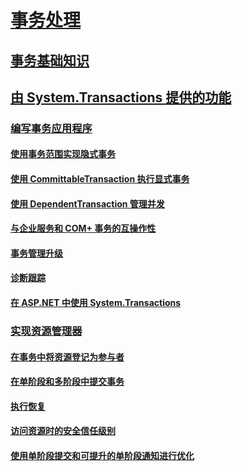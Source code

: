 # [事务处理 ](index.md)
## [事务基础知识 ](transaction-fundamentals.md)
## [由 System.Transactions 提供的功能 ](features-provided-by-system-transactions.md)
### [编写事务应用程序 ](writing-a-transactional-application.md)
#### [使用事务范围实现隐式事务 ](implementing-an-implicit-transaction-using-transaction-scope.md)
#### [使用 CommittableTransaction 执行显式事务 ](implementing-an-explicit-transaction-using-committabletransaction.md)
#### [使用 DependentTransaction 管理并发 ](managing-concurrency-with-dependenttransaction.md)
#### [与企业服务和 COM+ 事务的互操作性 ](interoperability-with-enterprise-services-and-com-transactions.md)
#### [事务管理升级 ](transaction-management-escalation.md)
#### [诊断跟踪 ](diagnostic-traces.md)
#### [在 ASP.NET 中使用 System.Transactions](using-system-transactions-in-aspnet.md)
### [实现资源管理器 ](implementing-a-resource-manager.md)
#### [在事务中将资源登记为参与者 ](enlisting-resources-as-participants-in-a-transaction.md)
#### [在单阶段和多阶段中提交事务 ](committing-a-transaction-in-single-phase-and-multi-phase.md)
#### [执行恢复 ](performing-recovery.md)
#### [访问资源时的安全信任级别 ](security-trust-levels-in-accessing-resources.md)
#### [使用单阶段提交和可提升的单阶段通知进行优化 ](optimization-spc-and-promotable-spn.md)
